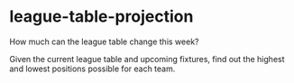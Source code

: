 # league-table-projection
How much can the league table change this week?

Given the current league table and upcoming fixtures, find out the highest and lowest positions possible for each team.

